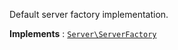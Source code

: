 Default server factory implementation.

**Implements**
:   [`Server\ServerFactory`](Server.ServerFactory.md)
